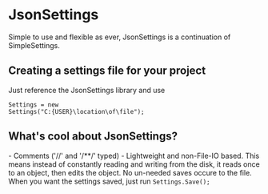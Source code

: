 ﻿<h1>JsonSettings</h1>
Simple to use and flexible as ever, JsonSettings is a continuation of SimpleSettings.

<h2>Creating a settings file for your project</h2>
Just reference the JsonSettings library and use

<code>Settings = new Settings("C:\{USER}\location\of\file");</code>

<h2>What's cool about JsonSettings?</h2>
- Comments ('//' and '/**/' typed)
- Lightweight and non-File-IO based. This means instead of constantly reading and writing from
the disk, it reads once to an object, then edits the object. No un-needed saves occure to the file.
When you want the settings saved, just run <code>Settings.Save();</code>
